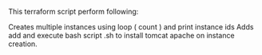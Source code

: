 This terraform script perform following:

Creates multiple instances using loop ( count ) and print instance ids
Adds add and execute bash script .sh to install tomcat apache on instance creation. 
